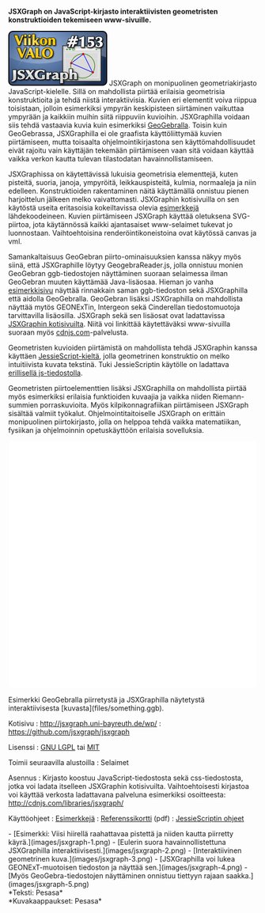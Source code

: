 <!--
Title: JSXGraph
Week: 3x49
Number: 153
Date: 2013/12/01
Pageimage: valo153-jsxgraph.png
Tags: Verkkoselaimet,JavaScript,Ohjelmointi,Piirto,Opetus,Opiskelu,Matematiikka
-->

**JSXGraph on JavaScript-kirjasto interaktiivisten geometristen
konstruktioiden tekemiseen www-sivuille.**

![](images/valo153-jsxgraph.png "fig:valo153-jsxgraph.png") JSXGraph on
monipuolinen geometriakirjasto JavaScript-kielelle. Sillä on mahdollista
piirtää erilaisia geometrisia konstruktioita ja tehdä niistä
interaktiivisia. Kuvien eri elementit voiva riippua toisistaan, jolloin
esimerkiksi ympyrän keskipisteen siirtäminen vaikuttaa ympyrään ja
kaikkiin muihin siitä riippuviin kuvioihin. JSXGraphilla voidaan siis
tehdä vastaavia kuvia kuin esimerkiksi
[GeoGebralla](GeoGebra). Toisin kuin GeoGebrassa,
JSXGraphilla ei ole graafista käyttöliittymää kuvien piirtämiseen, mutta
toisaalta ohjelmointikirjastona sen käyttömahdollisuudet eivät rajoitu
vain käyttäjän tekemään piirtämiseen vaan sitä voidaan käyttää vaikka
verkon kautta tulevan tilastodatan havainnollistamiseen.

JSXGraphissa on käytettävissä lukuisia geometrisia elementtejä, kuten
pisteitä, suoria, janoja, ympyröitä, leikkauspisteitä, kulmia,
normaaleja ja niin edelleen. Konstruktioiden rakentaminen näitä
käyttämällä onnistuu pienen harjoittelun jälkeen melko vaivattomasti.
JSXGraphin kotisivuilla on sen käytöstä useita eritasoisia kokeiltavissa
olevia [esimerkkejä](http://jsxgraph.uni-bayreuth.de/wp/examples/)
lähdekoodeineen. Kuvien piirtämiseen JSXGraph käyttää oletuksena
SVG-piirtoa, jota käytännössä kaikki ajantasaiset www-selaimet tukevat
jo luonnostaan. Vaihtoehtoisina renderöintikoneistoina ovat käytössä
canvas ja vml.

Samankaltaisuus GeoGebran piirto-ominaisuuksien kanssa näkyy myös siinä,
että JSXGraphille löytyy GeogebraReader.js, jolla onnistuu monien
GeoGebran ggb-tiedostojen näyttäminen suoraan selaimessa ilman GeoGebran
muuten käyttämää Java-lisäosaa. Hieman jo vanha
[esimerkkisivu](http://jsxgraph.uni-bayreuth.de/talks/cadgme10/talk/jsx_ggb.html)
näyttää rinnakkain saman ggb-tiedoston sekä JSXGraphilla että aidolla
GeoGebralla. GeoGebran lisäksi JSXGraphilla on mahdollista näyttää mytös
GEONExTin, Intergeon sekä Cinderellan tiedostomuotoja tarvittavilla
lisäosilla. JSXGraph sekä sen lisäosat ovat ladattavissa [JSXGraphin
kotisivuilta](http://jsxgraph.uni-bayreuth.de/wp/download/). Niitä voi
linkittää käytettäväksi www-sivuilla suoraan myös
[cdnjs.com](http://cdnjs.com/libraries/jsxgraph/)-palvelusta.

Geometristen kuvioiden piirtämistä on mahdollista tehdä JSXGraphin
kanssa käyttäen
[JessieScript-kieltä](http://jsxgraph.uni-bayreuth.de/wiki/index.php/Geometric_constructions_with_JessieScript),
jolla geometrinen konstruktio on melko intuitiivista kuvata tekstinä.
Tuki JessieScriptin käytölle on ladattava [erillisellä
js-tiedostolla](https://raw.github.com/jsxgraph/jsxgraph/master/src/parser/jessiescript.js).

Geometristen piirtoelementtien lisäksi JSXGraphilla on mahdollista
piirtää myös esimerkiksi erilaisia funktioiden kuvaajia ja vaikka niiden
Riemann-summien porraskuvioita. Myös kilpikonnagrafiikan piirtämiseen
JSXGraph sisältää valmiit työkalut. Ohjelmointitaitoiselle JSXGraph on
erittäin monipuolinen piirtokirjasto, jolla on helppoa tehdä vaikka
matematiikan, fysiikan ja ohjelmoinnin opetuskäyttöön erilaisia
sovelluksia.

<div id="jsxgbox" style="width: 500px; height: 500px; background-color: white; margin: 1em auto;"></div>
Esimerkki GeoGebralla piirretystä ja JSXGraphilla näytetystä interaktiivisesta [kuvasta](files/something.ggb).
<script type="text/javascript" src="files/jsxgraphcore.js"></script>
<script type="text/javascript" src="files/GeogebraReader.min.js"></script>
<script type="text/javascript">
  jQuery('head').append('<link type="text/css" rel="stylesheet" media="all" href="files/jsxgraph.css"></link>');
  if (jQuery('#jsxgbox').length > 0){
    var b = JXG.JSXGraph.loadBoardFromFile('jsxgbox', 'files/something.ggb', 'geogebra');
  }
</script>

Kotisivu
:   <http://jsxgraph.uni-bayreuth.de/wp/>
:   <https://github.com/jsxgraph/jsxgraph>

Lisenssi
:   [GNU LGPL](GNU_LGPL) tai [MIT](MIT)

Toimii seuraavilla alustoilla
:   Selaimet

Asennus
:   Kirjasto koostuu JavaScript-tiedostosta sekä css-tiedostosta, jotka
    voi ladata itselleen JSXGraphin kotisivuilta. Vaihtoehtoisesti
    kirjastoa voi käyttää verkosta ladattavana palveluna esimerkiksi
    osoitteesta: <http://cdnjs.com/libraries/jsxgraph/>

Käyttöohjeet
:   [Esimerkkejä](http://jsxgraph.uni-bayreuth.de/wp/examples/)
:   [Referenssikortti](http://jsxgraph.uni-bayreuth.de/distrib/jsxgraph_refcard.pdf)
    (pdf)
:   [JessieScriptin
    ohjeet](http://jsxgraph.uni-bayreuth.de/distrib/jessiescript_ref_en.pdf)

<div class="psgallery" markdown="1">
-   [Esimerkki: Viisi hiirellä raahattavaa pistettä ja niiden kautta
    piirretty käyrä.](images/jsxgraph-1.png)
-   [Eulerin suora havainnollistettuna JSXGraphilla
    interaktiivisesti.](images/jsxgraph-2.png)
-   [Interaktiivinen geometrinen kuva.](images/jsxgraph-3.png)
-   [JSXGraphilla voi lukea GEONExT-muotoisen tiedoston ja näyttää
    sen.](images/jsxgraph-4.png)
-   [Myös GeoGebra-tiedostojen näyttäminen onnistuu tiettyyn rajaan
    saakka.](images/jsxgraph-5.png)

</div>
*Teksti: Pesasa* <br />
*Kuvakaappaukset: Pesasa*


